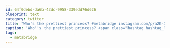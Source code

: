 ```yaml
---
id: 64f0debd-da6b-43dc-9958-339edd76d626
blueprint: text
category: twitter
title: "Who's the prettiest princess? #metabridge instagram.com/p/a2K-XpEg8G/"
caption: 'Who''s the prettiest princess? <span class="hashtag hashtag_local">#<a href="http://tweettemp.darylchymko.ca/?tag=metabridge">metabridge</a> <a href="http://instagram.com/p/a2K-XpEg8G/" title="http://instagram.com/p/a2K-XpEg8G/" class="link link_untco">instagram.com/p/a2K-XpEg8G/</a>'
tags:
  - metabridge
---
```

